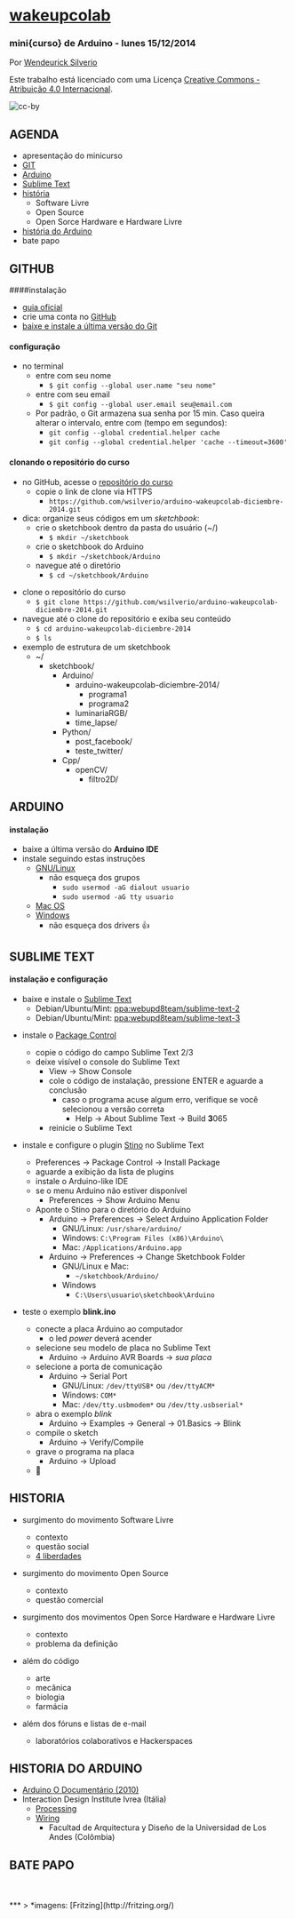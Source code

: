 [wakeupcolab](http://www.wakeupcolab.com/)
===================
### mini{curso} de Arduino - lunes 15/12/2014

Por [Wendeurick Silverio](https://twitter.com/obelonave)

Este trabalho está licenciado com uma Licença [Creative Commons - Atribuição 4.0 Internacional](http://creativecommons.org/licenses/by/4.0/).  

![cc-by](https://i.creativecommons.org/l/by/4.0/88x31.png)  

## AGENDA  

* apresentação do minicurso
* [GIT](#github)
* [Arduino](#arduino)
* [Sublime Text](#sublime-text)
* [história](#historia)
	* Software Livre
	* Open Source
	* Open Sorce Hardware e Hardware Livre
* [história do Arduino](#historia-do-arduino)
* bate papo

## GITHUB
####instalação
- [guia oficial](https://help.github.com/articles/set-up-git/)
- crie uma conta no [GitHub](https://github.com/)
- [baixe e instale a última versão do Git](http://git-scm.com/downloads)  

#### configuração

* no terminal
    - entre com seu nome
        - `$ git config --global user.name "seu nome"`
    - entre com seu email
        - `$ git config --global user.email seu@email.com`
    - Por padrão, o Git armazena sua senha por 15 min. Caso queira alterar o intervalo, entre com (tempo em segundos):
        - `git config --global credential.helper cache`
        - `git config --global credential.helper 'cache --timeout=3600'`

#### clonando o repositório do curso
* no GitHub, acesse o [repositório do curso](https://github.com/wsilverio/arduino-wakeupcolab-diciembre-2014.git)
    - copie o link de clone via HTTPS
        - `https://github.com/wsilverio/arduino-wakeupcolab-diciembre-2014.git`
* dica: organize seus códigos em um *sketchbook*:
    * crie o sketchbook dentro da pasta do usuário (~/)  
        - `$ mkdir ~/sketchbook`  
    * crie o sketchbook do Arduino  
        - `$ mkdir ~/sketchbook/Arduino`
    * navegue até o diretório
        - `$ cd ~/sketchbook/Arduino`
- clone o repositório do curso
    - `$ git clone https://github.com/wsilverio/arduino-wakeupcolab-diciembre-2014.git`
- navegue até o clone do repositório e exiba seu conteúdo
    - `$ cd arduino-wakeupcolab-diciembre-2014`
    - `$ ls`
- exemplo de estrutura de um sketchbook
    - ~/
        - sketchbook/
            - Arduino/
                - arduino-wakeupcolab-diciembre-2014/
                    - programa1
                    - programa2
                - luminariaRGB/
                - time_lapse/
            - Python/
                - post_facebook/
                - teste_twitter/
            - Cpp/
                - openCV/
                    - filtro2D/

## ARDUINO
#### instalação
* baixe a última versão do **Arduino IDE**
* instale seguindo estas instruções
    - [GNU/Linux](http://playground.arduino.cc/Learning/Linux)
        - não esqueça dos grupos
            - `sudo usermod -aG dialout usuario`
            - `sudo usermod -aG tty usuario`
    - [Mac OS](http://arduino.cc/en/Guide/MacOSX)
    - [Windows](http://arduino.cc/en/Guide/Windows)
        - não esqueça dos drivers :thumbsup:

## SUBLIME TEXT
#### instalação e configuração
* baixe e instale o [Sublime Text](http://www.sublimetext.com/)
    - Debian/Ubuntu/Mint: [ppa:webupd8team/sublime-text-2](http://www.webupd8.org/2011/03/sublime-text-2-ubuntu-ppa.html)
    - Debian/Ubuntu/Mint: [ppa:webupd8team/sublime-text-3](http://www.webupd8.org/2013/07/sublime-text-3-ubuntu-ppa-now-available.html)  


- instale o [Package Control](https://sublime.wbond.net/installation)
    - copie o código do campo Sublime Text 2/3
    - deixe visível o console do Sublime Text
        - View -> Show Console
        - cole o código de instalação, pressione ENTER e aguarde a conclusão
            - caso o programa acuse algum erro, verifique se você selecionou a versão correta
                - Help -> About Sublime Text -> Build **3**065
        - reinicie o Sublime Text


- instale e configure o plugin [Stino](http://robot-will.github.io/Stino/) no Sublime Text
    - Preferences -> Package Control -> Install Package
    - aguarde a exibição da lista de plugins
    - instale o Arduino-like IDE
    - se o menu Arduino não estiver disponível
        - Preferences -> Show Arduino Menu  
    - Aponte o Stino para o diretório do Arduino
        - Arduino -> Preferences -> Select Arduino Application Folder
            - GNU/Linux: `/usr/share/arduino/`
            - Windows: `C:\Program Files (x86)\Arduino\`
            - Mac:  `/Applications/Arduino.app`
        - Arduino -> Preferences -> Change Sketchbook Folder
            - GNU/Linux e Mac:
            	- `~/sketchbook/Arduino/`
            - Windows
            	- `C:\Users\usuario\sketchbook\Arduino`


- teste o exemplo **blink.ino**
    - conecte a placa Arduino ao computador
        - o led *power* deverá acender
    - selecione seu modelo de placa no Sublime Text
        - Arduino -> Arduino AVR Boards -> *sua placa*
    - selecione a porta de comunicação
        - Arduino -> Serial Port
            - GNU/Linux: `/dev/ttyUSB*` ou `/dev/ttyACM*`
            - Windows: `COM*`
            - Mac:  `/dev/tty.usbmodem*` ou `/dev/tty.usbserial*`
    - abra o exemplo *blink*
        - Arduino -> Examples -> General -> 01.Basics -> Blink
    - compile o sketch
        - Arduino -> Verify/Compile
    - grave o programa na placa
        - Arduino -> Upload
    - :metal:

## HISTORIA
* surgimento do movimento Software Livre
	- contexto
	- questão social
	- [4 liberdades](https://www.gnu.org/philosophy/free-sw.pt-br.html)

* surgimento do movimento Open Source
	- contexto
	- questão comercial

* surgimento dos movimentos Open Sorce Hardware e Hardware Livre
	* contexto
	* problema da definição

* além do código
	- arte
	- mecânica
	- biologia
	- farmácia

* além dos fóruns e listas de e-mail
	- laboratórios colaborativos e Hackerspaces

## HISTORIA DO ARDUINO
- [Arduino O Documentário (2010)](http://vimeo.com/31389230)
- Interaction Design Institute Ivrea (Itália)
	- [Processing](https://processing.org/)
	- [Wiring](http://wiring.org.co/)
		- Facultad de Arquitectura y Diseño de la Universidad de Los Andes (Colômbia)

## BATE PAPO
<br />
<br />
***
> *imagens: [Fritzing](http://fritzing.org/)